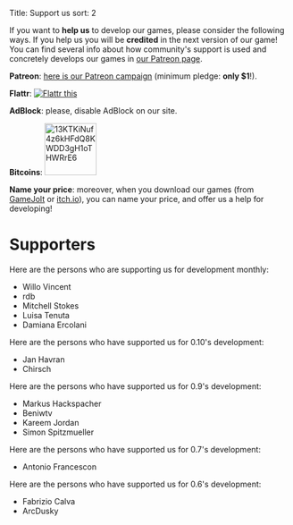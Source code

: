 Title: Support us
sort: 2

If you want to **help us** to develop our games, please consider the following ways. If you help us you will be **credited** in the next version of our game! You can find several info about how community's support is used and concretely develops our games in [our Patreon page](https://www.patreon.com/ya2).

**Patreon**: [here is our Patreon campaign](https://www.patreon.com/ya2) (minimum pledge: **only $1**!).

**Flattr**: <a href="https://flattr.com/@cflavio" target="_blank"><img src="//api.flattr.com/button/flattr-badge-large.png" alt="Flattr this" title="Flattr this" border="0"></a>

**AdBlock**: please, disable AdBlock on our site.

**Bitcoins**: <a href="bitcoin:13KTKiNuf4z6kHFdQ8KWDD3gH1oTHWRrE6"><img src="http://en.bitcoin.it/w/images/en/8/8c/RibbonDonateBitcoin.png" title="13KTKiNuf4z6kHFdQ8KWDD3gH1oTHWRrE6" width="93"></a>

**Name your price**: moreover, when you download our games (from [GameJolt](https://gamejolt.com/games/yorg/248156) or [itch.io](https://ya2.itch.io/yorg)), you can name your price, and offer us a help for developing!


Supporters
==========

Here are the persons who are supporting us for development monthly:

* Willo Vincent
* rdb
* Mitchell Stokes
* Luisa Tenuta
* Damiana Ercolani

Here are the persons who have supported us for 0.10's development:

* Jan Havran
* Chirsch

Here are the persons who have supported us for 0.9's development:

* Markus Hackspacher
* Beniwtv
* Kareem Jordan
* Simon Spitzmueller

Here are the persons who have supported us for 0.7's development:

* Antonio Francescon

Here are the persons who have supported us for 0.6's development:

* Fabrizio Calva
* ArcDusky

